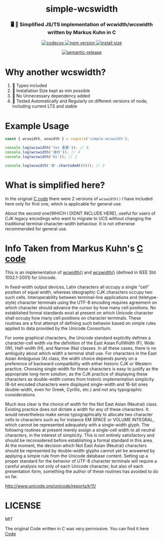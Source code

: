 <h1 align="center">simple-wcswidth</h1>
<h3 align="center"> 🖥️ 💬 Simplified JS/TS implementation of wcwidth/wcswidth written by Markus Kuhn in C</h3>

<p align="center">
  <a href="https://codecov.io/gh/ayonious/simple-wcswidth">
    <img alt="codecov" src="https://codecov.io/gh/ayonious/simple-wcswidth/branch/master/graph/badge.svg">
  </a>
  <a href="https://badge.fury.io/js/simple-wcswidth">
    <img alt="npm version" src="https://badge.fury.io/js/simple-wcswidth.svg">
  </a>
  <a href="https://packagephobia.now.sh/result?p=simple-wcswidth">
    <img alt="install size" src="https://packagephobia.now.sh/badge?p=simple-wcswidth@latest">
  </a>
</p>
<p align="center">
  <a href="https://github.com/semantic-release/semantic-release">
    <img alt="semantic-release" src="https://img.shields.io/badge/%20%20%F0%9F%93%A6%F0%9F%9A%80-semantic--release-e10079.svg">
  </a>
</p>

# Why another wcswidth?

1. 💙 Types included
2. 🤏 Installation Size kept as min possible
3. 🐒 No Unnecessary dependency added
4. 🤖 Tested Automatically and Regularly on different versions of node, including current LTS and stable

# Example Usage

```js
const { wcswidth, wcwidth } = require('simple-wcswidth');

console.log(wcswidth('Yes 重要')); // 8
console.log(wcswidth('请你')); // 4
console.log(wcswidth('Hi')); // 2

console.log(wcwidth('请'.charCodeAt(0))); // 2
```

# What is simplified here?

In the original [C code](https://www.cl.cam.ac.uk/~mgk25/ucs/wcwidth.c) there were 2 versions of `wcswidth()` I have included here only for first one, which is applicable for general use.

About the second one(WHICH I DIDNT INCLUDE HERE), useful for users of CJK legacy encodings who want to migrate to UCS without changing the traditional terminal character-width behaviour. It is not otherwise recommended for general use.

# Info Taken from Markus Kuhn's [C code](https://www.cl.cam.ac.uk/~mgk25/ucs/wcwidth.c)

This is an implementation of [wcwidth()](http://www.opengroup.org/onlinepubs/007904975/functions/wcwidth.html) and [wcswidth()](http://www.opengroup.org/onlinepubs/007904975/functions/wcswidth.html) (defined in
IEEE Std 1002.1-2001) for Unicode.

In fixed-width output devices, Latin characters all occupy a single
"cell" position of equal width, whereas ideographic CJK characters
occupy two such cells. Interoperability between terminal-line
applications and (teletype-style) character terminals using the
UTF-8 encoding requires agreement on which character should advance
the cursor by how many cell positions. No established formal
standards exist at present on which Unicode character shall occupy
how many cell positions on character terminals. These routines are
a first attempt of defining such behavior based on simple rules
applied to data provided by the Unicode Consortium.

For some graphical characters, the Unicode standard explicitly
defines a character-cell width via the definition of the East Asian
FullWidth (F), Wide (W), Half-width (H), and Narrow (Na) classes.
In all these cases, there is no ambiguity about which width a
terminal shall use. For characters in the East Asian Ambiguous (A)
class, the width choice depends purely on a preference of backward
compatibility with either historic CJK or Western practice.
Choosing single-width for these characters is easy to justify as
the appropriate long-term solution, as the CJK practice of
displaying these characters as double-width comes from historic
implementation simplicity (8-bit encoded characters were displayed
single-width and 16-bit ones double-width, even for Greek,
Cyrillic, etc.) and not any typographic considerations.

Much less clear is the choice of width for the Not East Asian
(Neutral) class. Existing practice does not dictate a width for any
of these characters. It would nevertheless make sense
typographically to allocate two character cells to characters such
as for instance EM SPACE or VOLUME INTEGRAL, which cannot be
represented adequately with a single-width glyph. The following
routines at present merely assign a single-cell width to all
neutral characters, in the interest of simplicity. This is not
entirely satisfactory and should be reconsidered before
establishing a formal standard in this area. At the moment, the
decision which Not East Asian (Neutral) characters should be
represented by double-width glyphs cannot yet be answered by
applying a simple rule from the Unicode database content. Setting
up a proper standard for the behavior of UTF-8 character terminals
will require a careful analysis not only of each Unicode character,
but also of each presentation form, something the author of these
routines has avoided to do so far.

http://www.unicode.org/unicode/reports/tr11/

# LICENSE

MIT

The original Code written in C was very permissive. You can find it here [Code](http://www.cl.cam.ac.uk/~mgk25/ucs/wcwidth.c)
